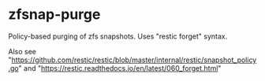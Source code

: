 # zfsnap-purge
Policy-based purging of zfs snapshots. Uses "restic forget" syntax.

Also see "https://github.com/restic/restic/blob/master/internal/restic/snapshot_policy.go" and "https://restic.readthedocs.io/en/latest/060_forget.html"
